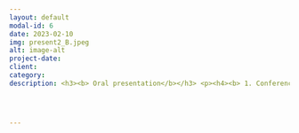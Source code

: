 ```yaml
---
layout: default
modal-id: 6
date: 2023-02-10
img: present2_B.jpeg
alt: image-alt
project-date: 
client: 
category: 
description: <h3><b> Oral presentation</b></h3> <p><h4><b> 1. Conference- The Society for Pediatric and Perinatal Epidemiologic Research (SPER) (Chicago, IL)</b></h4> <p> <b>Damilola R Owoade</b>, Monica Unseld, Emily K. Reece, Madeline M. Tomlinson, Anne Wallis, Cynthia Corbitt, Ted Smith, Aruni Bhatnagar, and Kira C. Taylor. Acute tear gas exposure symptoms and adverse male reproductive outcomes. Poster presented at; SPER; June 14, 2022; Chicago, IL.<br> <br> </br> </br> <p><h3><b> Poster presentations</b></h3>  <p><h4><b> 1. Conference- Research!Louisville (Louisville, KY)</b></h4> <p><b> Damilola R Owoade</b>, Monica Unseld, Emily K. Reece, Madeline M. Tomlinson, Anne Wallis, Cynthia Corbitt, Ted Smith, Aruni Bhatnagar, and Kira C. Taylor. Acute tear gas exposure symptoms and adverse male reproductive outcomes. Poster presented at; Research Louisville; September 22, 2022; Louisville, KY. <p> Award- 1st position (PhD level). <a href="/img/portfolio/researchlouis.png/" target= "_blank"</i> Certificate.</a> <p><h4><b> <br> </br>2. Conference- Spark Conference (Lubbock, TX) </b></h4> <p><b> Damilola R Owoade</b>, Drew Rasmussen, Summre Blakely, Nathan Villalpando, Jaffer Samad, Hridoy Haq, Susan Mengel, LisaAnn Gittner, Hafiz Khan. Investigating Breast Cancer Incidence and Mortality in a Rural West Texas Parmer County. Poster presented at Spark Conference; April 23, 2018; Lubbock, TX. 




---
```


